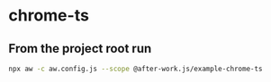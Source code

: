 # chrome-ts

## From the project root run

```sh
npx aw -c aw.config.js --scope @after-work.js/example-chrome-ts
```
